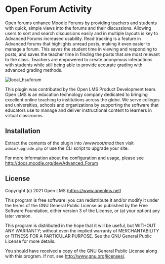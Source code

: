 # Open Forum Activity
Open forums enhance Moodle Forums by providing teachers and students with quick, 
simple views into the forums and their discussions. Allowing users to sort and search 
discussions easily and in multiple layouts is key to Advanced Forums increased usability. 
Read tracking is a feature in Advanced forums that highlights unread posts, 
making it even easier to manage a forum. This saves the student time in viewing and 
responding to posts, and saves the teacher time in finding the posts that are most 
relevant to the class. Teachers are empowered to create anonymous interactions with 
students while still being able to provide accurate grading with advanced grading methods.

![local_hsuforum](https://moodle.org/pluginfile.php/50/local_plugins/plugin_description/399/recent%20posts.png)

This plugin was contributed by the Open LMS Product Development team. Open LMS is an education technology company
dedicated to bringing excellent online teaching to institutions across the globe. We serve colleges and universities,
schools and organizations by supporting the software that educators use to manage and deliver instructional content to
learners in virtual classrooms.

## Installation
Extract the contents of the plugin into _/wwwroot/mod_ then visit `admin/upgrade.php` or use the CLI script to upgrade your site.

For more information about the configuration and usage, please see http://docs.moodle.org/dev/Advanced_Forum

## License
Copyright (c) 2021 Open LMS (https://www.openlms.net)

This program is free software: you can redistribute it and/or modify it under
the terms of the GNU General Public License as published by the Free Software
Foundation, either version 3 of the License, or (at your option) any later
version.

This program is distributed in the hope that it will be useful, but WITHOUT ANY
WARRANTY; without even the implied warranty of MERCHANTABILITY or FITNESS FOR A
PARTICULAR PURPOSE.  See the GNU General Public License for more details.

You should have received a copy of the GNU General Public License along with
this program.  If not, see <http://www.gnu.org/licenses/>.